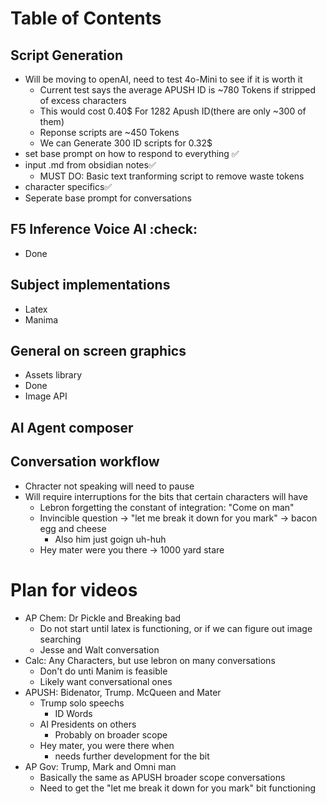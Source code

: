 # Table of Contents
## Script Generation
- Will be moving to openAI, need to test 4o-Mini to see if it is worth it
    - Current test says the average APUSH ID is ~780 Tokens if stripped of excess characters
    - This would cost 0.40$ For 1282 Apush ID(there are only ~300 of them)
    - Reponse scripts are ~450 Tokens
    - We can Generate 300 ID scripts for 0.32$
- set base prompt on how to respond to everything ✅
- input .md from obsidian notes✅
    - MUST DO: Basic text tranforming script to remove waste tokens
- character specifics✅
- Seperate base prompt for conversations

## F5 Inference Voice AI :check:
- Done
## Subject implementations
- Latex
- Manima
## General on screen graphics
- Assets library
 - Done
- Image API
## AI Agent composer

## Conversation workflow
- Chracter not speaking will need to pause
- Will require interruptions for the bits that certain characters will have
    - Lebron forgetting the constant of integration: "Come on man"
    - Invincible question -> "let me break it down for you mark" -> bacon egg and cheese
        - Also him just goign uh-huh
    - Hey mater were you there -> 1000 yard stare

# Plan for videos
- AP Chem: Dr Pickle and Breaking bad
    - Do not start until latex is functioning, or if we can figure out image searching
    - Jesse and Walt conversation
- Calc: Any Characters, but use lebron on many conversations
    - Don't do unti Manim is feasible
    - Likely want conversational ones
- APUSH: Bidenator, Trump. McQueen and Mater
    - Trump solo speechs
        - ID Words
    - AI Presidents on others
        - Probably on broader scope
    - Hey mater, you were there when
        - needs further development for the bit
- AP Gov: Trump, Mark and Omni man
    - Basically the same as APUSH broader scope conversations
    - Need to get the "let me break it down for you mark" bit functioning
